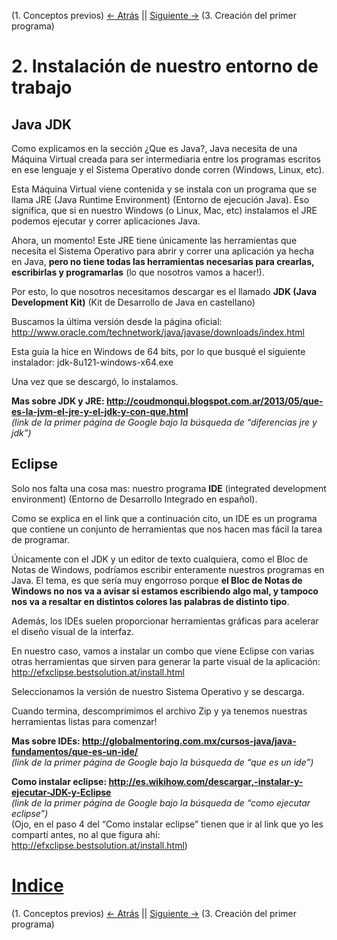 (1. Conceptos previos) [<- Atrás](1-conceptos-previos.md) || [Siguiente ->](3-creacion-programa.md) (3. Creación del primer programa)  
# 2. Instalación de nuestro entorno de trabajo
## Java JDK

 Como explicamos en la sección ¿Que es Java?, Java necesita de una Máquina Virtual creada para ser intermediaria entre los programas escritos en ese lenguaje y el Sistema Operativo donde corren (Windows, Linux, etc). 

 Esta Máquina Virtual viene contenida y se instala con un programa que se llama JRE (Java Runtime Environment) (Entorno de ejecución Java). Eso significa, que si en nuestro Windows (o Linux, Mac, etc) instalamos el JRE podemos ejecutar y correr aplicaciones Java.

 Ahora, un momento! Este JRE tiene únicamente las herramientas que necesita el Sistema Operativo para abrir y correr una aplicación ya hecha en Java, **pero no tiene todas las herramientas necesarias para crearlas, escribirlas y programarlas** (lo que nosotros vamos a hacer!).

 Por esto, lo que nosotros necesitamos descargar es el llamado **JDK (Java Development Kit)** (Kit de Desarrollo de Java en castellano)

Buscamos la última versión desde la página oficial:
http://www.oracle.com/technetwork/java/javase/downloads/index.html

 Esta guía la hice en Windows de 64 bits, por lo que busqué el siguiente instalador:
jdk-8u121-windows-x64.exe

 Una vez que se descargó, lo instalamos.

**Mas sobre JDK y JRE: http://coudmonqui.blogspot.com.ar/2013/05/que-es-la-jvm-el-jre-y-el-jdk-y-con-que.html**  
*(link de la primer página de Google bajo la búsqueda de “diferencias jre y jdk”)*

## Eclipse

 Solo nos falta una cosa mas: nuestro programa **IDE** (integrated development environment) (Entorno de Desarrollo Integrado en español).

 Como se explica en el link que a continuación cito, un IDE es un programa que contiene un conjunto de herramientas que nos hacen mas fácil la tarea de programar. 

 Únicamente con el JDK y un editor de texto cualquiera, como el Bloc de Notas de Windows, podríamos escribir enteramente nuestros programas en Java. El tema, es que sería muy engorroso porque **el Bloc de Notas de Windows no nos va a avisar si estamos escribiendo algo mal, y tampoco nos va a resaltar en distintos colores las palabras de distinto tipo**.

 Además, los IDEs suelen proporcionar herramientas gráficas para acelerar el diseño visual de la interfaz.

 En nuestro caso, vamos a instalar un combo que viene Eclipse con varias otras herramientas que sirven para generar la parte visual de la aplicación:
http://efxclipse.bestsolution.at/install.html

 Seleccionamos la versión de nuestro Sistema Operativo y se descarga. 

 Cuando termina, descomprimimos el archivo Zip y ya tenemos nuestras herramientas listas para comenzar!

**Mas sobre IDEs: http://globalmentoring.com.mx/cursos-java/java-fundamentos/que-es-un-ide/**  
*(link de la primer página de Google bajo la búsqueda de “que es un ide”)*

**Como instalar eclipse: http://es.wikihow.com/descargar,-instalar-y-ejecutar-JDK-y-Eclipse**  
*(link de la primer página de Google bajo la búsqueda de “como ejecutar eclipse”)*  
(Ojo, en el paso 4 del “Como instalar eclipse” tienen que ir al link que yo les compartí antes, no al que figura ahí: http://efxclipse.bestsolution.at/install.html)  

# [Indice](../README.md#indice)  
(1. Conceptos previos) [<- Atrás](1-conceptos-previos.md) || [Siguiente ->](3-creacion-programa.md) (3. Creación del primer programa)  
